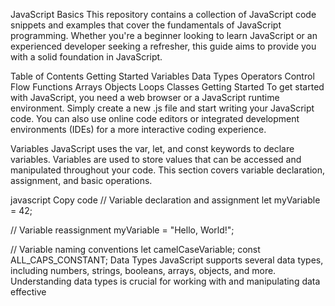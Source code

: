 JavaScript Basics
This repository contains a collection of JavaScript code snippets and examples that cover the fundamentals of JavaScript programming. Whether you're a beginner looking to learn JavaScript or an experienced developer seeking a refresher, this guide aims to provide you with a solid foundation in JavaScript.

Table of Contents
Getting Started
Variables
Data Types
Operators
Control Flow
Functions
Arrays
Objects
Loops
Classes
Getting Started
To get started with JavaScript, you need a web browser or a JavaScript runtime environment. Simply create a new .js file and start writing your JavaScript code. You can also use online code editors or integrated development environments (IDEs) for a more interactive coding experience.

Variables
JavaScript uses the var, let, and const keywords to declare variables. Variables are used to store values that can be accessed and manipulated throughout your code. This section covers variable declaration, assignment, and basic operations.

javascript
Copy code
// Variable declaration and assignment
let myVariable = 42;

// Variable reassignment
myVariable = "Hello, World!";

// Variable naming conventions
let camelCaseVariable;
const ALL_CAPS_CONSTANT;
Data Types
JavaScript supports several data types, including numbers, strings, booleans, arrays, objects, and more. Understanding data types is crucial for working with and manipulating data effective
